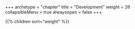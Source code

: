 +++
archetype = "chapter"
title = "Development"
weight = 26
collapsibleMenu = true
alwaysopen = false
+++

{{% children sort="weight" %}}

